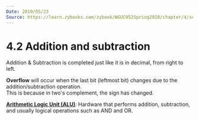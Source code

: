 ```yaml
---
Date: 2019/05/23
Source: https://learn.zybooks.com/zybook/WGUC952Spring2018/chapter/4/section/2
---
```


# 4.2 Addition and subtraction

Addition & Subtraction is completed just like it is in decimal, from right to left.  

**Overflow** will occur when the last bit (leftmost bit) changes due to the addition/subtraction operation.  
This is because in two's complement, the sign has changed.  

<u>**Arithmetic Logic Unit (ALU)**</u>: Hardware that performs addition, subtraction, and usually logical operations such as AND and OR.  

